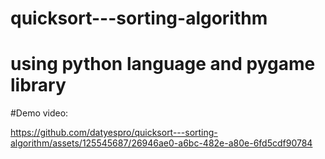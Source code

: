 # quicksort---sorting-algorithm
# using python language and pygame library

#Demo video:

https://github.com/datyespro/quicksort---sorting-algorithm/assets/125545687/26946ae0-a6bc-482e-a80e-6fd5cdf90784

 
